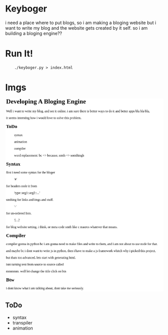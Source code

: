 # Keyboger 
i need a place where to put blogs, so i am making a bloging website but i want to write my blog and the website gets created by it self. so i am building a bloging engine?? 

# Run It!
```
    ./keyboger.py > index.html
```
# Imgs
![first blog](./dev-imgs/looks_like_blog_to_me.png)

## ToDo
-   syntax
-   transpiler
-   animation
